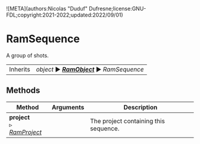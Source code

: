 ![META](authors:Nicolas "Duduf" Dufresne;license:GNU-FDL;copyright:2021-2022;updated:2022/09/01)

# RamSequence

A group of shots.

|     |     |
| --- | --- |
| Inherits | *object* ► ***[RamObject](ram_object.md)*** ► *RamSequence* |

## Methods

| Method | Arguments | Description |
| --- | --- | --- |
| **project**<br />▹ [*RamProject*](ram_project.md) | | The project containing this sequence. |

